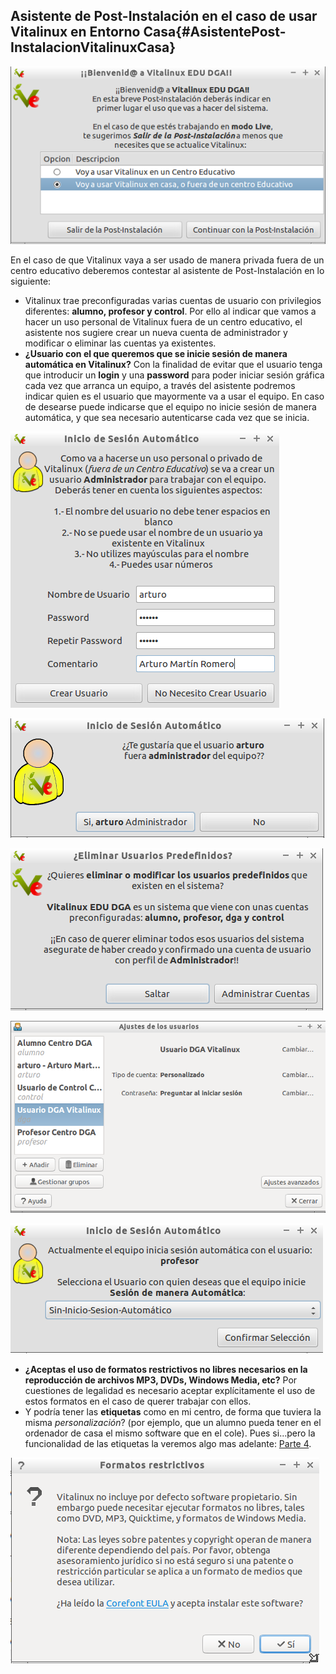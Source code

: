 ## Asistente de Post-Instalación en el caso de usar Vitalinux en Entorno Casa{#AsistentePost-InstalacionVitalinuxCasa}

![Debemos indicar ... ¿Donde usaremos Vitalinux? (Centro Educativo o Casa)](../img/Post-instalacion-8.2.png)

En el caso de que Vitalinux vaya a ser usado de manera privada fuera de un centro educativo deberemos contestar al asistente de Post-Instalación en lo siguiente:

-  Vitalinux trae preconfiguradas varias cuentas de usuario con privilegios diferentes: **alumno, profesor y control**.  Por ello al indicar que vamos a  hacer un uso personal de Vitalinux fuera de un centro educativo, el asistente nos sugiere crear un nueva cuenta de administrador y modificar o eliminar las cuentas ya existentes.
-  **¿Usuario con el que queremos que se inicie sesión de manera automática en Vitalinux?** Con la finalidad de evitar que el usuario tenga que introducir un **login** y una **password** para poder iniciar sesión gráfica cada vez que arranca un equipo, a través del asistente podremos indicar quien es el usuario que mayormente va a usar el equipo.  En caso de desearse puede indicarse que el equipo no inicie sesión de manera automática, y que sea necesario autenticarse cada vez que se inicia.

![Al usarlo en un ámbito privado/casa ... ¿Quieres crear tu propia cuenta de usuario?](../img/Post-instalacion-9.2.png)

![¿Quieres que el usuario indicado en la ventana anterior sea Administrador de la Máquina?](../img/Post-instalacion-10.2.png)

![Se te informa de que existen usuarios predefinidos en Vitalinux: alumno, profesor, dga, ...](../img/Post-instalacion-11.2.png)

![¿Quieres modificar o eliminar las cuentas de usuario existentes por defecto en Vitalinux?](../img/Post-instalacion-12.2.png)

![¿Con que usuario quieres que inicie sesión de manera automática Vitalinux?](../img/Post-instalacion-13.2.png)

-  **¿Aceptas el uso de formatos restrictivos no libres necesarios en la reproducción de archivos MP3, DVDs, Windows Media, etc?** Por cuestiones de legalidad es necesario aceptar explícitamente el uso de estos formatos en el caso de querer trabajar con ellos.
-  Y podría tener las **etiquetas** como en mi centro, de forma que tuviera la misma *personalización*? (por ejemplo, que un alumno pueda tener en el ordenador de casa el mismo software que en el cole). Pues si...pero la funcionalidad de las etiquetas la veremos algo mas adelante: [Parte 4](parte_4_gestion_del_software_en_vitalinux.md).

![Deberemos aceptar la licencia del uso de codecs no libres ... ¿Aceptas?](../img/Post-instalacion-7.2.png)